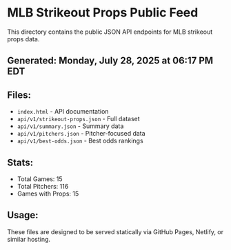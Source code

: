 # MLB Strikeout Props Public Feed

This directory contains the public JSON API endpoints for MLB strikeout props data.

## Generated: Monday, July 28, 2025 at 06:17 PM EDT

## Files:
- `index.html` - API documentation
- `api/v1/strikeout-props.json` - Full dataset
- `api/v1/summary.json` - Summary data
- `api/v1/pitchers.json` - Pitcher-focused data  
- `api/v1/best-odds.json` - Best odds rankings

## Stats:
- Total Games: 15
- Total Pitchers: 116
- Games with Props: 15

## Usage:
These files are designed to be served statically via GitHub Pages, Netlify, or similar hosting.
